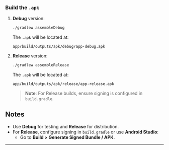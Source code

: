 
### Build the `.apk`

1. **Debug** version:
   ```bash
   ./gradlew assembleDebug
   ```

   The `.apk` will be located at:
   ```
   app/build/outputs/apk/debug/app-debug.apk
   ```

2. **Release** version:
   ```bash
   ./gradlew assembleRelease
   ```

   The `.apk` will be located at:
   ```
   app/build/outputs/apk/release/app-release.apk
   ```

   > **Note**: For Release builds, ensure signing is configured in `build.gradle`.



## Notes

- Use **Debug** for testing and **Release** for distribution.
- For **Release**, configure signing in `build.gradle` or use **Android Studio**:
  - Go to **Build > Generate Signed Bundle / APK**.

---
